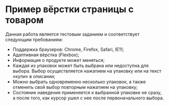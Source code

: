 # Пример вёрстки страницы с товаром #

Данная работа является тестовым заданием и соответствует следующим требованиям:

* Поддержка браузеров: Chrome, Firefox, Safari, IE11;
* Адаптивная вёрстка (Flexbox); 
* Информация о продукте может меняться; 
* Каждая из упаковок может быть выбрана или недоступна для выбора. Выбор осуществляется нажатием на упаковку или на текст «купи» в описании; 
* Можно выбрать одновременно несколько упаковок, а также отменить свой выбор повторным нажатием на упаковку; 
* Состояние наведения применяется к выбранной упаковке не сразу, а после того, как курсор ушел с нее после первоначального выбора.